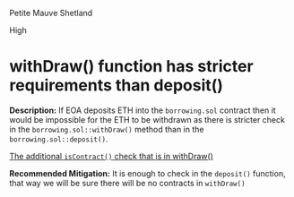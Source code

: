 Petite Mauve Shetland

High

# withDraw() function has stricter requirements than deposit()

**Description:**
If EOA deposits ETH into the ```borrowing.sol``` contract then it would be impossible for the ETH to be withdrawn as there is stricter check in the ```borrowing.sol::withDraw()``` method than in the ```borrowing.sol::deposit()```.

[The additional ```isContract()``` check that is in withDraw()](https://github.com/sherlock-audit/2024-11-autonomint/blob/main/Blockchain/Blockchian/contracts/Core_logic/borrowing.sol#L288)

**Recommended Mitigation:**
It is enough to check in the `deposit()` function, that way we will be sure there will be no contracts in `withDraw()`